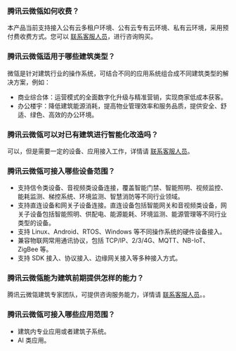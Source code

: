 ### 腾讯云微瓴如何收费？

本产品当前支持接入公有云多租户环境、公有云专有云环境、私有云环境，采用预付费收费方式。您可以 [联系客服人员](https://cloud.tencent.com/about/connect)，进行咨询购买。


### 腾讯云微瓴适用于哪些建筑类型？

微瓴是针对建筑行业的操作系统，可结合不同的应用系统组合成不同建筑类型的解决方案，例如：
-  商业综合体：运营模式的全面数字化升级与精准营销，实现商家低成本获客。
- 办公楼宇：降低建筑能源消耗，提高物业管理效率和服务品质，提供安全、舒适、绿色、高效的办公环境。

### 腾讯云微瓴可以对已有建筑进行智能化改造吗？

可以，但是需要一定的设备、应用接入工作，详情请  [联系客服人员](https://cloud.tencent.com/about/connect)。

### 腾讯云微瓴可接入哪些设备范围？

- 支持信令类设备、音视频类设备连接，覆盖智能门禁、智能照明、视频监控、能耗监测、梯控系统、环境监测、智慧消防等不同行业领域。
- 支持直连设备和网关子设备连接。直连设备包括智能网关和音视频类设备，网关子设备包括智能照明、供配电、能源能耗、环境监测、能源管理等不同行业类型的设备。
- 支持 Linux、Android、RTOS、Windows 等不同操作系统的硬件设备接入。
- 兼容物联网常用通讯协议，包括 TCP/IP、2/3/4G、MQTT、NB-IoT、ZigBee 等。
- 支持 SDK 接入、协议接入、边缘网关接入等多种接入方式。

### 腾讯云微瓴能为建筑前期提供怎样的能力？

腾讯云微瓴建筑专家团队，可提供咨询服务能力，详情请  [联系客服人员](https://cloud.tencent.com/about/connect)。。

### 腾讯云微瓴可接入哪些应用范围？

- 建筑内专业应用或者建筑子系统。
- AI 类应用。

